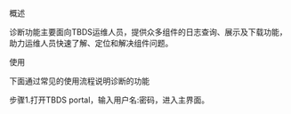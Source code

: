 概述

诊断功能主要面向TBDS运维人员，提供众多组件的日志查询、展示及下载功能，助力运维人员快速了解、定位和解决组件问题。

使用

下面通过常见的使用流程说明诊断的功能

步骤1.打开TBDS portal，输入用户名:密码，进入主界面。

